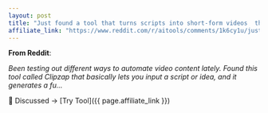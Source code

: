 ```yaml
---
layout: post
title: "Just found a tool that turns scripts into short-form videos  this might be "
affiliate_link: "https://www.reddit.com/r/aitools/comments/1k6cy1u/just_found_a_tool_that_turns_scripts_into/?ref=autoverse&utm_source=autoverse"
---
```


**From Reddit**:  
*<!-- SC_OFF --><div class='md'><p>Been testing out different ways to automate video content lately. Found this tool called Clipzap that basically lets you input a script or idea, and it generates a fu...*

💬 Discussed → [Try Tool]({{ page.affiliate_link }})  

